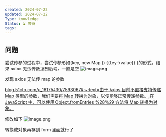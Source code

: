 ```yaml
---
created: 2024-07-22
updated: 2024-07-22
Type: knowledge
Status: ⌛️ 等待
tags:
---
```

## 问题
尝试传参的过程中，尝试传参形如{key, new Map () {{key->value}} }的形式，结果 axios 无法传数据到后端，一直是空
![image.png](https://obsidian-pic-1317906728.cos.ap-nanjing.myqcloud.com/obsidian/20240722183452.png)

发现 axios 无法传 map 的参数

[blog.51cto.com/u\_16175430/7593067#:\~:text=由于 Axios 目前不直接支持传递 Map 类型的参数，我们需要将 Map 转换为对象，以便能够正常传递参数。,在 JavaScript 中，可以使用 Object.fromEntries %28%29 方法将 Map 转换为对象。](https://blog.51cto.com/u_16175430/7593067#:~:text=%E7%94%B1%E4%BA%8E%20Axios%20%E7%9B%AE%E5%89%8D%E4%B8%8D%E7%9B%B4%E6%8E%A5%E6%94%AF%E6%8C%81%E4%BC%A0%E9%80%92%20Map%20%E7%B1%BB%E5%9E%8B%E7%9A%84%E5%8F%82%E6%95%B0%EF%BC%8C%E6%88%91%E4%BB%AC%E9%9C%80%E8%A6%81%E5%B0%86%20Map%20%E8%BD%AC%E6%8D%A2%E4%B8%BA%E5%AF%B9%E8%B1%A1%EF%BC%8C%E4%BB%A5%E4%BE%BF%E8%83%BD%E5%A4%9F%E6%AD%A3%E5%B8%B8%E4%BC%A0%E9%80%92%E5%8F%82%E6%95%B0%E3%80%82,%E5%9C%A8%20JavaScript%20%E4%B8%AD%EF%BC%8C%E5%8F%AF%E4%BB%A5%E4%BD%BF%E7%94%A8%20Object.fromEntries%20%28%29%20%E6%96%B9%E6%B3%95%E5%B0%86%20Map%20%E8%BD%AC%E6%8D%A2%E4%B8%BA%E5%AF%B9%E8%B1%A1%E3%80%82)


修改如下
![image.png](https://obsidian-pic-1317906728.cos.ap-nanjing.myqcloud.com/obsidian/20240722183553.png)

转换成对象再存到 form 里面就行了